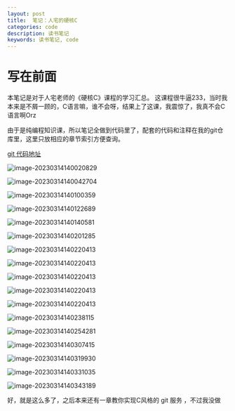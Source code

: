 ```yaml
---
layout: post
title:  笔记：人宅的硬核C
categories: code
description: 读书笔记
keywords: 读书笔记, code
---
```




# 写在前面

本笔记是对于人宅老师的《硬核C》课程的学习汇总。 
这课程很牛逼233，当时我本来是不屑一顾的，C语言嘛，谁不会呀，结果上了这课，我震惊了，我真不会C语言啊Orz 



由于是纯编程知识课，所以笔记全做到代码里了，配套的代码和注释在我的git仓库里，这里只放相应的章节索引方便查询。

[git 代码地址](https://github.com/U201613306/learnfrom_renzhai_c)



![image-20230314140020829](https://github.com/U201613306/U201613306.github.io/raw/master/images/image-20230314140020829.png)

![image-20230314140042704](https://github.com/U201613306/U201613306.github.io/raw/master/images/image-20230314140042704.png)

![image-20230314140100359](https://github.com/U201613306/U201613306.github.io/raw/master/images/image-20230314140100359.png)

![image-20230314140122689](https://github.com/U201613306/U201613306.github.io/raw/master/images/image-20230314140122689.png)

![image-20230314140140581](https://github.com/U201613306/U201613306.github.io/raw/master/images/image-20230314140140581.png)

![image-20230314140201285](https://github.com/U201613306/U201613306.github.io/raw/master/images/image-20230314140140581.png)



![image-20230314140220413](https://github.com/U201613306/U201613306.github.io/raw/master/images/image-20230314140201285.png)

![image-20230314140220413](https://github.com/U201613306/U201613306.github.io/raw/master/images/image-20230314140220413.png)

![image-20230314140220413](https://github.com/U201613306/U201613306.github.io/raw/master/images/image-20230314140238115.png)

![image-20230314140220413](https://github.com/U201613306/U201613306.github.io/raw/master/images/image-20230314140254281.png)

![image-20230314140220413](https://github.com/U201613306/U201613306.github.io/raw/master/images/image-20230314140307415.png)

![image-20230314140238115](https://github.com/U201613306/U201613306.github.io/raw/master/images/image-20230314140319930.png)



![image-20230314140254281](https://github.com/U201613306/U201613306.github.io/raw/master/images/image-20230314140331035.png)

![image-20230314140307415](https://github.com/U201613306/U201613306.github.io/raw/master/images/image-20230314140343189.png)

![image-20230314140319930](https://github.com/U201613306/U201613306.github.io/raw/master/images/image-20230314140401069.png)

![image-20230314140331035](https://github.com/U201613306/U201613306.github.io/raw/master/images/image-20230314140413993.png)

![image-20230314140343189](https://github.com/U201613306/U201613306.github.io/raw/master/images/image-20230314140425699.png)



好，就是这么多了，之后本来还有一章教你实现C风格的 git 服务 ，不过我没做
